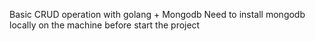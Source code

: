 Basic CRUD operation with golang + Mongodb
Need to install mongodb locally on the machine before start the project

